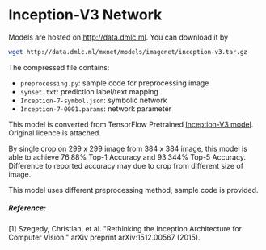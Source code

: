 # Inception-V3 Network

Models are hosted on http://data.dmlc.ml. You can download it by

```bash
wget http://data.dmlc.ml/mxnet/models/imagenet/inception-v3.tar.gz
```

The compressed file contains:

- ```preprocessing.py```: sample code for preprocessing image
- ```synset.txt```: prediction label/text mapping
- ```Inception-7-symbol.json```: symbolic network
- ```Inception-7-0001.params```: network parameter

This model is converted from TensorFlow Pretrained [Inception-V3 model](https://www.tensorflow.org/versions/master/tutorials/image_recognition/index.html). Original licence is attached.

By single crop on 299 x 299 image from 384 x 384 image, this model is able to achieve 76.88% Top-1 Accuracy and 93.344% Top-5 Accuracy. Difference to reported accuracy may due to crop from different size of image.

This model uses different preprocessing method, sample code is provided.

##### Reference:
[1] Szegedy, Christian, et al. "Rethinking the Inception Architecture for Computer Vision." arXiv preprint arXiv:1512.00567 (2015).
